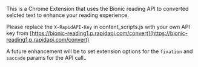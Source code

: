This is a Chrome Extension that uses the Bionic reading API to converted selcted text to enhance your reading experience.

Please replace the `X-RapidAPI-Key` in content_scripts.js with your own API key from [https://bionic-reading1.p.rapidapi.com/convert](https://bionic-reading1.p.rapidapi.com/convert)

A future enhancement will be to set extension options for the `fixation` and `saccade` params for the API call..

